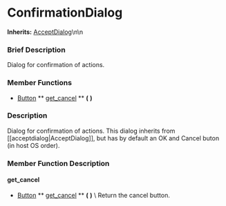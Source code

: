 #  ConfirmationDialog  
**Inherits:** [AcceptDialog](class_acceptdialog)\\n\\n
###  Brief Description  
Dialog for confirmation of actions.

###  Member Functions 
  * [Button](class_button)  ** [get_cancel](#get_cancel) **  **(** **)**

###  Description  
Dialog for confirmation of actions. This dialog inherits from [[acceptdialog|AcceptDialog]], but has by default an OK and Cancel buton (in host OS order).

###  Member Function Description  
#### <a name="get_cancel">get_cancel</a>
  * [Button](class_button)  ** [get_cancel](#get_cancel) **  **(** **)**
\\
Return the cancel button.
